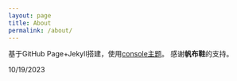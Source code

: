```yaml
---
layout: page
title: About
permalink: /about/
---
```

基于GitHub Page+Jekyll搭建，使用[console主题](https://github.com/b2a3e8/jekyll-theme-console)。
感谢**帆布鞋**的支持。

10/19/2023
